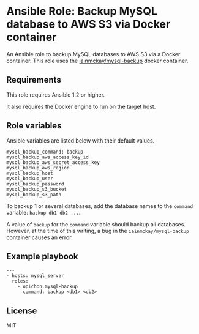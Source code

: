 # Ansible Role: Backup MySQL database to AWS S3 via Docker container

An Ansible role to backup MySQL databases to AWS S3 via a Docker container. This role uses the [iainmckay/mysql-backup](https://hub.docker.com/r/iainmckay/mysql-backup/) docker container.

## Requirements

This role requires Ansible 1.2 or higher.

It also requires the Docker engine to run on the target host.

## Role variables

Ansible variables are listed below with their default values.

```
mysql_backup_command: backup
mysql_backup_aws_access_key_id
mysql_backup_aws_secret_access_key
mysql_backup_aws_region
mysql_backup_host
mysql_backup_user
mysql_backup_password
mysql_backup_s3_bucket
mysql_backup_s3_path
```

To backup 1 or several databases, add the database names to the `command` variable: `backup db1 db2 ...`.

A value of `backup` for the `command` variable should backup all databases. However, at the time of this writing, a bug in the `iainmckay/mysql-backup` container causes an error.

## Example playbook

```
---
- hosts: mysql_server
  roles:
  	- opichon.mysql-backup
  	  command: backup <db1> <db2>
```

## License

MIT

